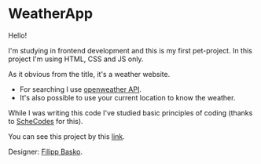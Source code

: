 # WeatherApp

Hello!

I'm studying in frontend development and this is my first pet-project.
In this project I'm using HTML, CSS and JS only.

As it obvious from the title, it's a weather website.

- For searching I use [openweather API](https://openweathermap.org/).
- It's also possible to use your current location to know the weather.

While I was writing this code I've studied basic principles of coding (thanks to [ScheCodes](https://www.shecodes.io/) for this).

You can see this project by this [link](https://sweet-brioche-9f330f.netlify.app/).

Designer: [Filipp Basko](https://www.linkedin.com/in/filipp-basko-379175236/).
